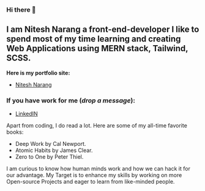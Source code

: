 ### Hi there 👋
## I am Nitesh Narang a front-end-developer I like to spend most of my time learning and creating Web Applications using MERN stack, Tailwind, SCSS.

**Here is my portfolio site:**
* [Nitesh Narang](https://niteshnarang.netlify.app/)

### If you have work for me (_drop a message_):
* [LinkedIN](https://www.linkedin.com/in/nitesh-narang-72511295/)

Apart from coding, I do read a lot. Here are some of my all-time favorite books:
* Deep Work by Cal Newport.
* Atomic Habits by James Clear.
* Zero to One by Peter Thiel.

I am curious to know how human minds work and how we can hack it for our advantage.
My Target is to enhance my skills by working on more Open-source Projects and eager to learn from like-minded people.
<!--
**theniteshnarang/theniteshnarang** is a ✨ _special_ ✨ repository because its `README.md` (this file) appears on your GitHub profile.

Here are some ideas to get you started:

- 🔭 I’m currently working on JavaScript
- 🌱 I’m currently learning React
- 👯 I’m looking to collaborate on Front-End-Projects
- 🤔 I’m looking for help with P
- 💬 Ask me about ...
- 📫 How to reach me: ...
- 😄 Pronouns: ...
- ⚡ Fun fact: ...

--!>
